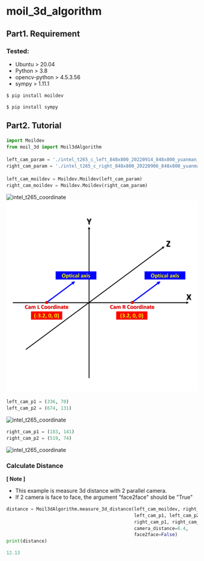 # moil_3d_algorithm

## Part1. Requirement 
### Tested:
- Ubuntu > 20.04
- Python > 3.8
- opencv-python > 4.5.3.56
- sympy > 1.11.1

```commandline
$ pip install moildev
```
```commandline
$ pip install sympy
```


## Part2. Tutorial
```python
import Moildev
from moil_3d import Moil3dAlgorithm

left_cam_param = './intel_t265_c_left_848x800_20220914_848x800_yuanman_andy_hwan.json'
right_cam_param = './intel_t265_c_right_848x800_20220906_848x800_yuanman_andy_heru.json'

left_cam_moildev = Moildev.Moildev(left_cam_param)
right_cam_moildev = Moildev.Moildev(right_cam_param)
```

![intel_t265_coordinate](./readme_intel_t265_outlook.png)
![intel_t265_coordinate](./readme_3d_coordinate.png)
```python
left_cam_p1 = (336, 70)
left_cam_p2 = (674, 131)
```
![intel_t265_coordinate](./readme_intel_t265_c_left.png)
```python
right_cam_p1 = (183, 141)
right_cam_p2 = (519, 74)
```
![intel_t265_coordinate](./readme_intel_t265_c_right.png)

### Calculate Distance
**[ Note ]**
- This example is measure 3d distance with 2 parallel camera.
- If 2 camera is face to face, the argument "face2face" should be "True"
```python
distance = Moil3dAlgorithm.measure_3d_distance(left_cam_moildev, right_cam_moildev,
                                               left_cam_p1, left_cam_p2,
                                               right_cam_p1, right_cam_p2,
                                               camera_distance=6.4,
                                               face2face=False)
print(distance)
```
```python
12.13
```